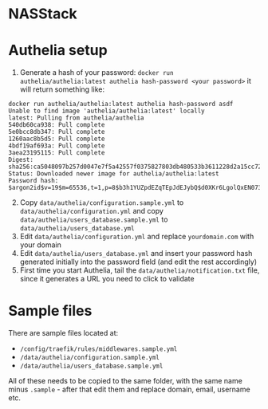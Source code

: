 # NASStack

# Authelia setup
1. Generate a hash of your password: `docker run authelia/authelia:latest authelia hash-password <your password>` it will return something like:
```
docker run authelia/authelia:latest authelia hash-password asdf
Unable to find image 'authelia/authelia:latest' locally
latest: Pulling from authelia/authelia
540db60ca938: Pull complete
5e0bcc8db347: Pull complete
1260aac8b5d5: Pull complete
4bdf19af693a: Pull complete
3aea23195115: Pull complete
Digest: sha256:ca5048097b257d0047e7f5a42557f0375827803db480533b3611228d2a15cc72
Status: Downloaded newer image for authelia/authelia:latest
Password hash: $argon2id$v=19$m=65536,t=1,p=8$b3h1YUZpdEZqTEpJdEJybQ$d0XKr6LgolQxEN073S/x7iRXZUKMtoIHI6GoBj9Y3JI
```
2. Copy `data/authelia/configuration.sample.yml` to `data/authelia/configuration.yml` and copy `data/authelia/users_database.sample.yml` to `data/authelia/users_database.yml`
3. Edit `data/authelia/configuration.yml` and replace `yourdomain.com` with your domain
4. Edit `data/authelia/users_database.yml` and insert your password hash generated initially into the password field (and edit the rest accordingly)
5. First time you start Authelia, tail the `data/authelia/notification.txt` file, since it generates a URL you need to click to validate

# Sample files
There are sample files located at:
- `/config/traefik/rules/middlewares.sample.yml`
- `/data/authelia/configuration.sample.yml`
- `/data/authelia/users_database.sample.yml`

All of these needs to be copied to the same folder, with the same name minus `.sample` - after that edit them and replace domain, email, username etc.

